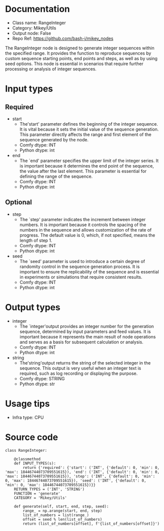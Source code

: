 # Documentation
- Class name: RangeInteger
- Category: Mikey/Utils
- Output node: False
- Repo Ref: https://github.com/bash-j/mikey_nodes

The RangeInteger node is designed to generate integer sequences within the specified range. It provides the function to reproduce sequences by custom sequence starting points, end points and steps, as well as by using seed options. This node is essential in scenarios that require further processing or analysis of integer sequences.

# Input types
## Required
- start
    - The'start' parameter defines the beginning of the integer sequence. It is vital because it sets the initial value of the sequence generation. This parameter directly affects the range and first element of the sequence generated by the node.
    - Comfy dtype: INT
    - Python dtype: int
- end
    - The `end' parameter specifies the upper limit of the integer series. It is important because it determines the end point of the sequence, the value after the last element. This parameter is essential for defining the range of the sequence.
    - Comfy dtype: INT
    - Python dtype: int
## Optional
- step
    - The `step' parameter indicates the increment between integer numbers. It is important because it controls the spacing of the numbers in the sequence and allows customization of the rate of progress. The default value is 0, which, if not specified, means the length of step 1.
    - Comfy dtype: INT
    - Python dtype: int
- seed
    - The `seed' parameter is used to introduce a certain degree of randomity control in the sequence generation process. It is important to ensure the replicability of the sequence and is essential in experiments or simulations that require consistent results.
    - Comfy dtype: INT
    - Python dtype: int

# Output types
- integer
    - The `integer'output provides an integer number for the generation sequence, determined by input parameters and feed values. It is important because it represents the main result of node operations and serves as a basis for subsequent calculation or analysis.
    - Comfy dtype: INT
    - Python dtype: int
- string
    - The'string'output returns the string of the selected integer in the sequence. This output is very useful when an integer text is required, such as log recording or displaying the purpose.
    - Comfy dtype: STRING
    - Python dtype: str

# Usage tips
- Infra type: CPU

# Source code
```
class RangeInteger:

    @classmethod
    def INPUT_TYPES(s):
        return {'required': {'start': ('INT', {'default': 0, 'min': 0, 'max': 18446744073709551615}), 'end': ('INT', {'default': 0, 'min': 0, 'max': 18446744073709551615}), 'step': ('INT', {'default': 0, 'min': 0, 'max': 18446744073709551615}), 'seed': ('INT', {'default': 0, 'min': 0, 'max': 18446744073709551615})}}
    RETURN_TYPES = ('INT', 'STRING')
    FUNCTION = 'generate'
    CATEGORY = 'Mikey/Utils'

    def generate(self, start, end, step, seed):
        range_ = np.arange(start, end, step)
        list_of_numbers = list(range_)
        offset = seed % len(list_of_numbers)
        return (list_of_numbers[offset], f'{list_of_numbers[offset]}')
```